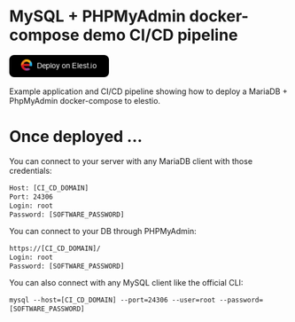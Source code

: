 # MySQL + PHPMyAdmin docker-compose demo CI/CD pipeline


<a href="https://dash.elest.io/deploy?source=cicd&social=dockerCompose&url=https://github.com/elestio-examples/mariadb"><img src="deploy-on-elestio.png" alt="Deploy on Elest.io" width="180px" /></a>

Example application and CI/CD pipeline showing how to deploy a MariaDB + PhpMyAdmin docker-compose to elestio.


# Once deployed ...

You can connect to your server with any MariaDB client with those credentials:

    Host: [CI_CD_DOMAIN]
    Port: 24306
    Login: root
    Password: [SOFTWARE_PASSWORD]

You can connect to your DB through PHPMyAdmin:

    https://[CI_CD_DOMAIN]/
    Login: root
    Password: [SOFTWARE_PASSWORD]

You can also connect with any MySQL client like the official CLI:

    mysql --host=[CI_CD_DOMAIN] --port=24306 --user=root --password=[SOFTWARE_PASSWORD]

